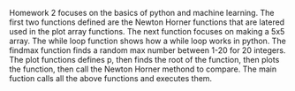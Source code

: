 Homework 2 focuses on the basics of python and machine learning. 
The first two functions defined are the Newton Horner functions that are latered used in the plot array functions.
The next function focuses on making a 5x5 array.
The while loop function shows how a while loop works in python.
The findmax function finds a random max number between 1-20 for 20 integers.
The plot functions defines p, then finds the root of the function, then plots the function, then call the Newton Horner methond to compare.
The main fuction calls all the above functions and executes them.
